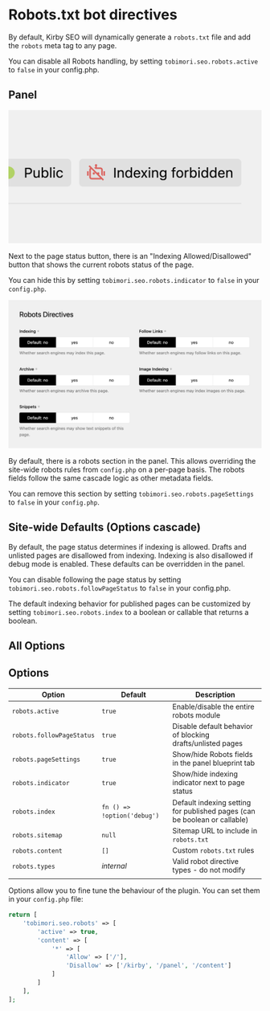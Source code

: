 # Robots.txt bot directives

By default, Kirby SEO will dynamically generate a `robots.txt` file and add the `robots` meta tag to any page.

You can disable all Robots handling, by setting `tobimori.seo.robots.active` to `false` in your config.php.

## Panel

![Panel Robots Indicator](/docs/_assets/robots-indicator.png)

Next to the page status button, there is an "Indexing Allowed/Disallowed" button that shows the current robots status of the page.

You can hide this by setting `tobimori.seo.robots.indicator` to `false` in your `config.php`.

![Panel Robots Section](/docs/_assets/robots-section.png)

By default, there is a robots section in the panel. This allows overriding the site-wide robots rules from `config.php` on a per-page basis. The robots fields follow the same cascade logic as other metadata fields.

You can remove this section by setting `tobimori.seo.robots.pageSettings` to `false` in your `config.php`.

## Site-wide Defaults (**Options** cascade)

By default, the page status determines if indexing is allowed. Drafts and unlisted pages are disallowed from indexing. Indexing is also disallowed if debug mode is enabled. These defaults can be overridden in the panel.

You can disable following the page status by setting `tobimori.seo.robots.followPageStatus` to `false` in your config.php.

The default indexing behavior for published pages can be customized by setting `tobimori.seo.robots.index` to a boolean or callable that returns a boolean.

## All Options

## Options

| Option                    | Default                     | Description                                                               |
| ------------------------- | --------------------------- | ------------------------------------------------------------------------- |
| `robots.active`           | `true`                      | Enable/disable the entire robots module                                   |
| `robots.followPageStatus` | `true`                      | Disable default behavior of blocking drafts/unlisted pages                |
| `robots.pageSettings`     | `true`                      | Show/hide Robots fields in the panel blueprint tab                        |
| `robots.indicator`        | `true`                      | Show/hide indexing indicator next to page status                          |
| `robots.index`            | `fn () => !option('debug')` | Default indexing setting for published pages (can be boolean or callable) |
| `robots.sitemap`          | `null`                      | Sitemap URL to include in `robots.txt`                                    |
| `robots.content`          | `[]`                        | Custom `robots.txt` rules                                                 |
| `robots.types`            | _internal_                  | Valid robot directive types - do not modify                               |
|                           |

Options allow you to fine tune the behaviour of the plugin. You can set them in your `config.php` file:

```php
return [
    'tobimori.seo.robots' => [
        'active' => true,
        'content' => [
            '*' => [
                'Allow' => ['/'],
                'Disallow' => ['/kirby', '/panel', '/content']
            ]
        ]
    ],
];
```
